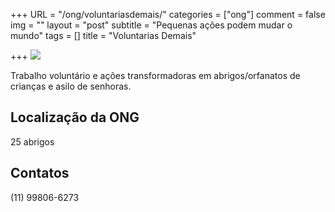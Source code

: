 +++
URL = "/ong/voluntariasdemais/"
categories = ["ong"]
comment = false
img = ""
layout = "post"
subtitle = "Pequenas ações podem mudar o mundo"
tags = []
title = "Voluntarias Demais"

+++
![](/uploads/voluntariasdemais.png)

Trabalho voluntário e ações transformadoras em abrigos/orfanatos de crianças e asilo de senhoras.

## Localização da ONG

25 abrigos

## Contatos

(11) 99806-6273